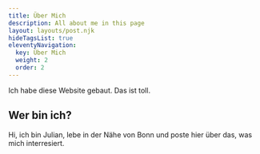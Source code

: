```yaml
---
title: Über Mich
description: All about me in this page
layout: layouts/post.njk
hideTagsList: true
eleventyNavigation:
  key: Über Mich
  weight: 2
  order: 2
---
```



Ich habe diese Website gebaut. Das ist toll.

## Wer bin ich?

Hi, ich bin Julian, lebe in der Nähe von Bonn und poste hier über das, was mich interresiert.
